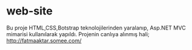 # web-site  
Bu proje HTML,CSS,Botstrap teknolojilerinden yaralanıp, Asp.NET MVC mimarisi kullanılarak yapıldı.
Projenin canlıya alınmış hali; http://fatmaaktar.somee.com/
